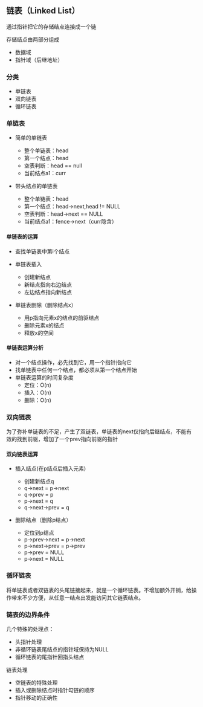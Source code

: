 ## 链表（Linked List）

通过指针把它的存储结点连接成一个链

存储结点由两部分组成

  - 数据域
  - 指针域（后继地址）

### 分类

- 单链表
- 双向链表
- 循环链表

### 单链表

- 简单的单链表
  
  - 整个单链表：head
  - 第一个结点：head
  - 空表判断：head == null
  - 当前结点a1：curr

- 带头结点的单链表

  - 整个单链表：head
  - 第一个结点：head->next,head != NULL
  - 空表判断：head->next == NULL
  - 当前结点a1：fence->next（curr隐含）

#### 单链表的运算

- 查找单链表中第i个结点
- 单链表插入

  - 创建新结点
  - 新结点指向右边结点
  - 左边结点指向新结点

- 单链表删除（删除结点x）

  - 用p指向元素x的结点的前驱结点
  - 删除元素x的结点
  - 释放x的空间

#### 单链表运算分析

- 对一个结点操作，必先找到它，用一个指针指向它
- 找单链表中任何一个结点，都必须从第一个结点开始
- 单链表运算的时间复杂度
  - 定位：O(n)
  - 插入：O(n)
  - 删除：O(n)

### 双向链表

为了弥补单链表的不足，产生了双链表，单链表的next仅指向后继结点，不能有效的找到前驱，增加了一个prev指向前驱的指针

#### 双向链表运算

- 插入结点(在p结点后插入元素)
  
  - 创建新结点q
  - q->next = p->next
  - q->prev = p
  - p->next = q
  - q->next->prev = q

- 删除结点（删除p结点）

  - 定位到p结点
  - p->prev->next = p->next
  - p->next->prev = p->prev
  - p->prev = NULL
  - p->next = NULL

### 循环链表

将单链表或者双链表的头尾链接起来，就是一个循环链表。不增加额外开销，给操作带来不少方便，从任意一结点出发能访问其它链表结点。

### 链表的边界条件

几个特殊的处理点：

  - 头指针处理
  - 非循环链表尾结点的指针域保持为NULL
  - 循环链表的尾指针回指头结点

链表处理

  - 空链表的特殊处理
  - 插入或删除结点时指针勾链的顺序
  - 指针移动的正确性
